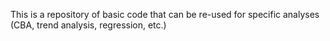 This is a repository of basic code that can be re-used for specific analyses (CBA, trend analysis, regression, etc.)
